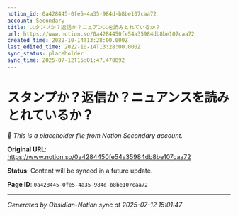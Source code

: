 ```yaml
---
notion_id: 0a428445-0fe5-4a35-984d-b8be107caa72
account: Secondary
title: スタンプか？返信か？ニュアンスを読みとれているか？
url: https://www.notion.so/0a4284450fe54a35984db8be107caa72
created_time: 2022-10-14T13:28:00.000Z
last_edited_time: 2022-10-14T13:28:00.000Z
sync_status: placeholder
sync_time: 2025-07-12T15:01:47.470892
---
```


# スタンプか？返信か？ニュアンスを読みとれているか？

*🔄 This is a placeholder file from Notion Secondary account.*

**Original URL**: https://www.notion.so/0a4284450fe54a35984db8be107caa72

**Status**: Content will be synced in a future update.

**Page ID**: `0a428445-0fe5-4a35-984d-b8be107caa72`

---

*Generated by Obsidian-Notion sync at 2025-07-12 15:01:47*
